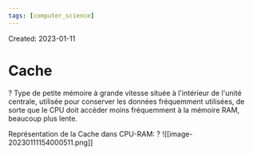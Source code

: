 ```yaml
---
tags: [computer_science] 
---
```

Created: 2023-01-11

# Cache
?
Type de petite mémoire à grande vitesse située à l'intérieur de l'unité centrale, utilisée pour conserver les données fréquemment utilisées, de sorte que le CPU doit accéder moins fréquemment à la mémoire RAM, beaucoup plus lente.
<!--SR:!2024-07-29,178,210-->

Représentation de la Cache dans CPU-RAM:
?
![[image-20230111154000511.png]]
<!--SR:!2025-12-17,644,250-->


